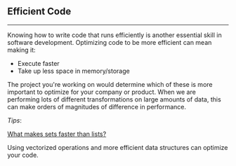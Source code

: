 Efficient Code
---
---

Knowing how to write code that runs efficiently is another essential skill in software development. Optimizing code to be more efficient can mean making it:

* Execute faster
* Take up less space in memory/storage

The project you're working on would determine which of these is more important to optimize for your company or product. When we are performing lots of different transformations on large amounts of data, this can make orders of magnitudes of difference in performance.

*Tips*:

[What makes sets faster than lists?](https://stackoverflow.com/questions/8929284/what-makes-sets-faster-than-lists/8929445#8929445)

Using vectorized operations and more efficient data structures can optimize your code.
